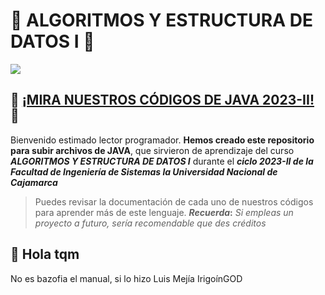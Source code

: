 # 🤖 ALGORITMOS Y ESTRUCTURA DE DATOS I 📖
<img src="https://i.imgur.com/aA79zwR.png">

##  🍵 [¡MIRA NUESTROS CÓDIGOS DE JAVA 2023-II!](docs/Info.md) 🍵
Bienvenido estimado lector programador. **Hemos creado este repositorio para subir archivos de JAVA**, que sirvieron de aprendizaje del curso **_ALGORITMOS Y ESTRUCTURA DE DATOS I_** durante el **_ciclo 2023-II de la Facultad de Ingeniería de Sistemas la Universidad Nacional de Cajamarca_** 

> Puedes revisar la documentación de cada uno de nuestros códigos para aprender más de este lenguaje. **_Recuerda_:** _Si empleas un proyecto a futuro, sería recomendable que des créditos_

## 🐒 Hola tqm
No es bazofia el manual, si lo hizo Luis Mejía IrigoínGOD 
